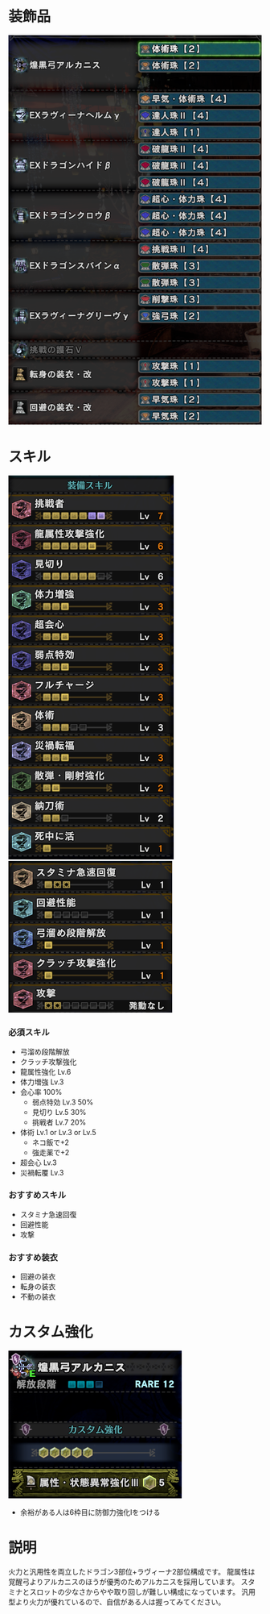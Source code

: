# 装飾品
!["画像が読み込まれてないよ"](/images/14_3_5_jewels.png)


# スキル
!["画像が読み込まれてないよ"](/images/14_3_5_skills_1.png) !["画像が読み込まれてないよ"](/images/14_3_5_skills_2.png)

### 必須スキル
- 弓溜め段階解放
- クラッチ攻撃強化
- 龍属性強化 Lv.6
- 体力増強 Lv.3
- 会心率 100%
  - 弱点特効 Lv.3 50%
  - 見切り Lv.5 30%
  - 挑戦者 Lv.7 20%
- 体術 Lv.1 or Lv.3 or Lv.5
  - ネコ飯で+2
  - 強走薬で+2
- 超会心 Lv.3
- 災禍転覆 Lv.3

### おすすめスキル
- スタミナ急速回復
- 回避性能
- 攻撃

### おすすめ装衣
- 回避の装衣
- 転身の装衣
- 不動の装衣


# カスタム強化
!["画像が読み込まれてないよ"](/images/14_3_5_augmentations.png)

- 余裕がある人は6枠目に防御力強化Ⅰをつける


# 説明
火力と汎用性を両立したドラゴン3部位+ラヴィーナ2部位構成です。
龍属性は覚醒弓よりアルカニスのほうが優秀のためアルカニスを採用しています。
スタミナとスロットの少なさからやや取り回しが難しい構成になっています。
汎用型より火力が優れているので、自信がある人は握ってみてください。
